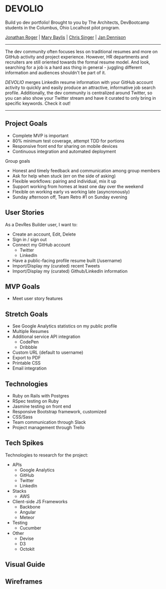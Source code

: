 # DEVOLIO
Build yo dev portfolio! Brought to you by The Architects, DevBootcamp students in the Columbus, Ohio Localhost pilot program.

[Jonathan Roger](https://github.com/jroger2908) | [Mary Baylis](https://github.com/MaryCBaylis) | [Chris Singer](https://github.com/secade) | [Jan Dennison](https://github.com/jannypie)

--- 
The dev community often focuses less on traditional resumes and more on GitHub activity and project experience. However, HR departments and recruiters are still oriented towards the formal resume model. And look, searching for a job is a hard ass thing in general - juggling different information and audiences shouldn't be part of it. 

*DEVOLIO* merges LinkedIn resume information with your GitHub account activity to quickly and easily produce an attractive, informative job search profile. Additionally, the dev community is centralized around Twitter, so you can also show your Twitter stream and have it curated to only bring in specific keywords. Check it out!

--- 

## Project Goals
- Complete MVP is important
- 80% minimum test coverage, attempt TDD for portions
- Responsive front end for sharing on mobile devices
- Continuous integration and automated deployment

Group goals
- Honest and timely feedback and communication among group members
- Ask for help when stuck (err on the side of asking)
- Flexible workflows: pairing and individual, mix it up
- Support working from homes at least one day over the weekend
- Flexible on working early vs working late (asyncronously)
- Sunday afternoon off, Team Retro #1 on Sunday evening

## User Stories
As a DevRes Builder user, I want to: 
- Create an account, Edit, Delete
- Sign in / sign out
- Connect my GitHub account
  - Twitter
  - LinkedIn
- Have a public-facing profile resume built (/username)
- Import/Display my (curated) recent Tweets
- Import/Display my (curated) Github/LinkedIn information
  
## MVP Goals
- Meet user story features

## Stretch Goals
- See Google Analytics statistics on my public profile
- Multiple Resumes
- Additional service API integration
  - CodePen
  - Dribbble
- Custom URL (default to username)
- Export to PDF
- Printable CSS
- Email integration

## Technologies
- Ruby on Rails with Postgres
- RSpec testing on Ruby
- Jasmine testing on front end
- Responsive Bootstrap framework, customized
- CSS/Sass
- Team communication through Slack
- Project management through Trello

## Tech Spikes
Technologies to research for the project:
- APIs
  - Google Analytics
  - GitHub
  - Twitter
  - LinkedIn
- Stacks
  - AWS
- Client-side JS Frameworks
  - Backbone
  - Angular
  - Meteor
- Testing
  - Cucumber
- Other
  - Devise
  - D3
  - Octokit

## Visual Guide

## Wireframes

